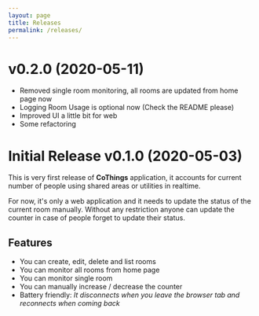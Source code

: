 ```yaml
---
layout: page
title: Releases
permalink: /releases/
---
```


# v0.2.0 (2020-05-11)

- Removed single room monitoring, all rooms are updated from home page now
- Logging Room Usage is optional now (Check the README please)
- Improved UI a little bit for web
- Some refactoring


# Initial Release v0.1.0 (2020-05-03)

This is very first release of **CoThings** application, it accounts for current number of people using shared areas or utilities in realtime.

For now, it's only a web application and it needs to update the status of the current room manually. Without any restriction anyone can update the counter in case of people forget to update their status. 

## Features 
 - You can create, edit, delete and list rooms
 - You can monitor all rooms from home page
 - You can monitor single room
 - You can manually increase / decrease the counter
 - Battery friendly: _It disconnects when you leave the browser tab and reconnects when coming back_